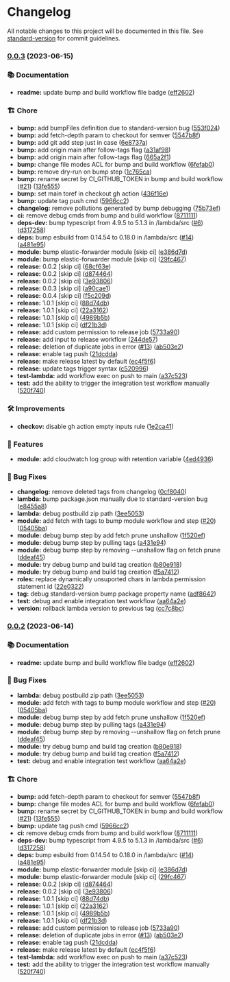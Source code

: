 # Changelog

All notable changes to this project will be documented in this file. See [standard-version](https://github.com/conventional-changelog/standard-version) for commit guidelines.

### [0.0.3](https://github.com/Krossnine/terraform-aws-elastic-forwarder/compare/v0.0.1...v0.0.3) (2023-06-15)


### 📚 Documentation

* **readme:** update bump and build workflow file badge ([eff2602](https://github.com/Krossnine/terraform-aws-elastic-forwarder/commit/eff26023895a60a7ee1a1481dfff26b191257944))


### 🏗  Chore

* **bump:** add bumpFiles definition due to standard-version bug ([553f024](https://github.com/Krossnine/terraform-aws-elastic-forwarder/commit/553f02471f09d42e1d92a4eb7122ad3179692fa6))
* **bump:** add fetch-depth param to checkout for semver ([5547b8f](https://github.com/Krossnine/terraform-aws-elastic-forwarder/commit/5547b8ff62df911a6be5b4745a10fd07efc0a0fa))
* **bump:** add git add step just in case ([6e8737a](https://github.com/Krossnine/terraform-aws-elastic-forwarder/commit/6e8737ad54eb746a46d053ca5c08b3cb7036d91d))
* **bump:** add origin main after follow-tags flag ([a31af98](https://github.com/Krossnine/terraform-aws-elastic-forwarder/commit/a31af98b815aafb07bba3adb6439ce97ecaf8252))
* **bump:** add origin main after follow-tags flag ([665a2f1](https://github.com/Krossnine/terraform-aws-elastic-forwarder/commit/665a2f1fc44666301725a92814ccf6ec410d2ad0))
* **bump:** change file modes ACL for bump and build workflow ([6fefab0](https://github.com/Krossnine/terraform-aws-elastic-forwarder/commit/6fefab053bf748727078f2297426baf823ce8dab))
* **bump:** remove dry-run on bump step ([1c765ca](https://github.com/Krossnine/terraform-aws-elastic-forwarder/commit/1c765cab663cfb8591ed4e45efe30d274f82b26d))
* **bump:** rename secret by  CI_GITHUB_TOKEN in bump and build workflow ([#21](https://github.com/Krossnine/terraform-aws-elastic-forwarder/issues/21)) ([13fe555](https://github.com/Krossnine/terraform-aws-elastic-forwarder/commit/13fe55558b91e23be62d265f79b6f8af160abcf6))
* **bump:** set main toref in checkout gh action ([436f16e](https://github.com/Krossnine/terraform-aws-elastic-forwarder/commit/436f16e843aa4fa1e393ed18e88a4f29053db3c9))
* **bump:** update tag push cmd ([5966cc2](https://github.com/Krossnine/terraform-aws-elastic-forwarder/commit/5966cc212a6ae37e5e0b27d73d227d4eabe4b9cc))
* **changelog:** remove pollutions generated by bump debugging ([75b73ef](https://github.com/Krossnine/terraform-aws-elastic-forwarder/commit/75b73ef910d64b0326680cf53358ace7e01aa2b0))
* **ci:** remove debug cmds from bump and build workflow ([8711111](https://github.com/Krossnine/terraform-aws-elastic-forwarder/commit/871111190635571feda1ef099e95e8559113b941))
* **deps-dev:** bump typescript from 4.9.5 to 5.1.3 in /lambda/src ([#6](https://github.com/Krossnine/terraform-aws-elastic-forwarder/issues/6)) ([d317258](https://github.com/Krossnine/terraform-aws-elastic-forwarder/commit/d3172583bc9ae705cd4626ea0aa880a0b15f69b5))
* **deps:** bump esbuild from 0.14.54 to 0.18.0 in /lambda/src ([#14](https://github.com/Krossnine/terraform-aws-elastic-forwarder/issues/14)) ([a481e95](https://github.com/Krossnine/terraform-aws-elastic-forwarder/commit/a481e95eab169005a9006afd708d6acd2c8511bf))
* **module:** bump elastic-forwarder module [skip ci] ([e386d7d](https://github.com/Krossnine/terraform-aws-elastic-forwarder/commit/e386d7dc154aebc5261760536579bf2f5127a1ac))
* **module:** bump elastic-forwarder module [skip ci] ([29fc467](https://github.com/Krossnine/terraform-aws-elastic-forwarder/commit/29fc4677eb206b4e96db3678d400c031b2cda9d3))
* **release:** 0.0.2 [skip ci] ([68cf63e](https://github.com/Krossnine/terraform-aws-elastic-forwarder/commit/68cf63eb54406416f734dc1834d73c8db2f87c23))
* **release:** 0.0.2 [skip ci] ([d874464](https://github.com/Krossnine/terraform-aws-elastic-forwarder/commit/d874464c3efe3941c53dae2e58be474f1b1e0794))
* **release:** 0.0.2 [skip ci] ([3e93806](https://github.com/Krossnine/terraform-aws-elastic-forwarder/commit/3e938060c78cbec987f7deeb570f3ccb718fba46))
* **release:** 0.0.3 [skip ci] ([a90cae1](https://github.com/Krossnine/terraform-aws-elastic-forwarder/commit/a90cae19a2a36ca885090a07c2d18d4da35ee586))
* **release:** 0.0.4 [skip ci] ([f5c209d](https://github.com/Krossnine/terraform-aws-elastic-forwarder/commit/f5c209d2e1eef48420e4de045a8474cf22da2ba2))
* **release:** 1.0.1 [skip ci] ([88d74db](https://github.com/Krossnine/terraform-aws-elastic-forwarder/commit/88d74db1630671fe143093a56967a5005bffdac2))
* **release:** 1.0.1 [skip ci] ([22a3162](https://github.com/Krossnine/terraform-aws-elastic-forwarder/commit/22a3162e9c6bd35b95307efcca04ef87de123dcf))
* **release:** 1.0.1 [skip ci] ([4989b5b](https://github.com/Krossnine/terraform-aws-elastic-forwarder/commit/4989b5b44a310b60b20c0fa790b21218e8b37725))
* **release:** 1.0.1 [skip ci] ([df21b3d](https://github.com/Krossnine/terraform-aws-elastic-forwarder/commit/df21b3dcd31c0388d7374ba78874e5e89c603706))
* **release:** add custom permission to release job ([5733a90](https://github.com/Krossnine/terraform-aws-elastic-forwarder/commit/5733a902127fec9a826878f680bbd5c4e8af4410))
* **release:** add input to release workflow ([244de57](https://github.com/Krossnine/terraform-aws-elastic-forwarder/commit/244de5743b65b7c38657b79a971d931ae7e3d6ec))
* **release:** deletion of duplicate jobs in error ([#13](https://github.com/Krossnine/terraform-aws-elastic-forwarder/issues/13)) ([ab503e2](https://github.com/Krossnine/terraform-aws-elastic-forwarder/commit/ab503e2a17d714f09b66fa005e2bd79bd3d42c10))
* **release:** enable tag push ([21dcdda](https://github.com/Krossnine/terraform-aws-elastic-forwarder/commit/21dcdda49443db8ea67b5cb7810d7fdf6e2432b7))
* **release:** make release latest by default ([ec4f5f6](https://github.com/Krossnine/terraform-aws-elastic-forwarder/commit/ec4f5f66d7f1cea245422573043ca99bb673d706))
* **release:** update tags trigger syntax ([c520996](https://github.com/Krossnine/terraform-aws-elastic-forwarder/commit/c520996401f5bc434e03547b14f219e184a712dc))
* **test-lambda:** add workflow exec on push to main ([a37c523](https://github.com/Krossnine/terraform-aws-elastic-forwarder/commit/a37c5237793cef254d7968d01793d7d74830a823))
* **test:** add the ability to trigger  the integration test workflow manually ([520f740](https://github.com/Krossnine/terraform-aws-elastic-forwarder/commit/520f7400810903056f478b35132ea05dd72a4c04))


### 🛠  Improvements

* **checkov:** disable gh action empty inputs rule ([1e2ca41](https://github.com/Krossnine/terraform-aws-elastic-forwarder/commit/1e2ca4126a0c923c2075c3bb88cfeacaa074b444))


### 🚀 Features

* **module:** add cloudwatch log group with retention variable ([4ed4936](https://github.com/Krossnine/terraform-aws-elastic-forwarder/commit/4ed4936245a9ea3cf6ad3b736e02245fe7a58590))


### 🐛 Bug Fixes

* **changelog:** remove deleted tags from changelog ([0cf8040](https://github.com/Krossnine/terraform-aws-elastic-forwarder/commit/0cf80400ed7962b63e3f487b2142de7557c8ebcf))
* **lambda:** bump package.json manually due to standard-version bug ([e8455a8](https://github.com/Krossnine/terraform-aws-elastic-forwarder/commit/e8455a833addee5f67e94079261827daf6dc3490))
* **lambda:** debug postbuild zip path ([3ee5053](https://github.com/Krossnine/terraform-aws-elastic-forwarder/commit/3ee5053a7e209c06a9ae605bb6ebdc6eb472ac6a))
* **module:** add fetch with tags to bump module workflow and step ([#20](https://github.com/Krossnine/terraform-aws-elastic-forwarder/issues/20)) ([05405ba](https://github.com/Krossnine/terraform-aws-elastic-forwarder/commit/05405ba39f31d5289744001e81424e64ec66c27f))
* **module:** debug bump step by add fetch prune unshallow ([1f520ef](https://github.com/Krossnine/terraform-aws-elastic-forwarder/commit/1f520efa4e765ab739175faaf3a178f566e001f1))
* **module:** debug bump step by pulling tags ([a431e94](https://github.com/Krossnine/terraform-aws-elastic-forwarder/commit/a431e944a8a0b768f7de1157e07edf96c240df03))
* **module:** debug bump step by removing --unshallow flag on fetch prune ([ddeaf45](https://github.com/Krossnine/terraform-aws-elastic-forwarder/commit/ddeaf456fb9895eb53d1835c2ea4d21be380a401))
* **module:** try debug bump and build tag creation ([b80e918](https://github.com/Krossnine/terraform-aws-elastic-forwarder/commit/b80e9180d9f545df41963fd15628efbe2ede57d2))
* **module:** try debug bump and build tag creation ([f5a7412](https://github.com/Krossnine/terraform-aws-elastic-forwarder/commit/f5a741255ac70f99b8bb7b3200e6935231eeddbc))
* **roles:** replace dynamically unsuported chars in lambda permission statement id ([22e0322](https://github.com/Krossnine/terraform-aws-elastic-forwarder/commit/22e0322b1edcfd8a99f16f4064903937cc92272a))
* **tag:** debug standard-version bump package property name ([adf8642](https://github.com/Krossnine/terraform-aws-elastic-forwarder/commit/adf864246937406cceb40dfe7b845de57eb01327))
* **test:** debug and enable integration test workflow ([aa64a2e](https://github.com/Krossnine/terraform-aws-elastic-forwarder/commit/aa64a2e75b0331ecb3da30671bf2b6e059786080))
* **version:** rollback lambda version to previous tag ([cc7c8bc](https://github.com/Krossnine/terraform-aws-elastic-forwarder/commit/cc7c8bc155e15cf8081b16ea42130ffb06421f7c))

### [0.0.2](https://github.com/Krossnine/terraform-aws-elastic-forwarder/compare/v0.0.1...v0.0.2) (2023-06-14)


### 📚 Documentation

* **readme:** update bump and build workflow file badge ([eff2602](https://github.com/Krossnine/terraform-aws-elastic-forwarder/commit/eff26023895a60a7ee1a1481dfff26b191257944))


### 🐛 Bug Fixes

* **lambda:** debug postbuild zip path ([3ee5053](https://github.com/Krossnine/terraform-aws-elastic-forwarder/commit/3ee5053a7e209c06a9ae605bb6ebdc6eb472ac6a))
* **module:** add fetch with tags to bump module workflow and step ([#20](https://github.com/Krossnine/terraform-aws-elastic-forwarder/issues/20)) ([05405ba](https://github.com/Krossnine/terraform-aws-elastic-forwarder/commit/05405ba39f31d5289744001e81424e64ec66c27f))
* **module:** debug bump step by add fetch prune unshallow ([1f520ef](https://github.com/Krossnine/terraform-aws-elastic-forwarder/commit/1f520efa4e765ab739175faaf3a178f566e001f1))
* **module:** debug bump step by pulling tags ([a431e94](https://github.com/Krossnine/terraform-aws-elastic-forwarder/commit/a431e944a8a0b768f7de1157e07edf96c240df03))
* **module:** debug bump step by removing --unshallow flag on fetch prune ([ddeaf45](https://github.com/Krossnine/terraform-aws-elastic-forwarder/commit/ddeaf456fb9895eb53d1835c2ea4d21be380a401))
* **module:** try debug bump and build tag creation ([b80e918](https://github.com/Krossnine/terraform-aws-elastic-forwarder/commit/b80e9180d9f545df41963fd15628efbe2ede57d2))
* **module:** try debug bump and build tag creation ([f5a7412](https://github.com/Krossnine/terraform-aws-elastic-forwarder/commit/f5a741255ac70f99b8bb7b3200e6935231eeddbc))
* **test:** debug and enable integration test workflow ([aa64a2e](https://github.com/Krossnine/terraform-aws-elastic-forwarder/commit/aa64a2e75b0331ecb3da30671bf2b6e059786080))


### 🏗  Chore

* **bump:** add fetch-depth param to checkout for semver ([5547b8f](https://github.com/Krossnine/terraform-aws-elastic-forwarder/commit/5547b8ff62df911a6be5b4745a10fd07efc0a0fa))
* **bump:** change file modes ACL for bump and build workflow ([6fefab0](https://github.com/Krossnine/terraform-aws-elastic-forwarder/commit/6fefab053bf748727078f2297426baf823ce8dab))
* **bump:** rename secret by  CI_GITHUB_TOKEN in bump and build workflow ([#21](https://github.com/Krossnine/terraform-aws-elastic-forwarder/issues/21)) ([13fe555](https://github.com/Krossnine/terraform-aws-elastic-forwarder/commit/13fe55558b91e23be62d265f79b6f8af160abcf6))
* **bump:** update tag push cmd ([5966cc2](https://github.com/Krossnine/terraform-aws-elastic-forwarder/commit/5966cc212a6ae37e5e0b27d73d227d4eabe4b9cc))
* **ci:** remove debug cmds from bump and build workflow ([8711111](https://github.com/Krossnine/terraform-aws-elastic-forwarder/commit/871111190635571feda1ef099e95e8559113b941))
* **deps-dev:** bump typescript from 4.9.5 to 5.1.3 in /lambda/src ([#6](https://github.com/Krossnine/terraform-aws-elastic-forwarder/issues/6)) ([d317258](https://github.com/Krossnine/terraform-aws-elastic-forwarder/commit/d3172583bc9ae705cd4626ea0aa880a0b15f69b5))
* **deps:** bump esbuild from 0.14.54 to 0.18.0 in /lambda/src ([#14](https://github.com/Krossnine/terraform-aws-elastic-forwarder/issues/14)) ([a481e95](https://github.com/Krossnine/terraform-aws-elastic-forwarder/commit/a481e95eab169005a9006afd708d6acd2c8511bf))
* **module:** bump elastic-forwarder module [skip ci] ([e386d7d](https://github.com/Krossnine/terraform-aws-elastic-forwarder/commit/e386d7dc154aebc5261760536579bf2f5127a1ac))
* **module:** bump elastic-forwarder module [skip ci] ([29fc467](https://github.com/Krossnine/terraform-aws-elastic-forwarder/commit/29fc4677eb206b4e96db3678d400c031b2cda9d3))
* **release:** 0.0.2 [skip ci] ([d874464](https://github.com/Krossnine/terraform-aws-elastic-forwarder/commit/d874464c3efe3941c53dae2e58be474f1b1e0794))
* **release:** 0.0.2 [skip ci] ([3e93806](https://github.com/Krossnine/terraform-aws-elastic-forwarder/commit/3e938060c78cbec987f7deeb570f3ccb718fba46))
* **release:** 1.0.1 [skip ci] ([88d74db](https://github.com/Krossnine/terraform-aws-elastic-forwarder/commit/88d74db1630671fe143093a56967a5005bffdac2))
* **release:** 1.0.1 [skip ci] ([22a3162](https://github.com/Krossnine/terraform-aws-elastic-forwarder/commit/22a3162e9c6bd35b95307efcca04ef87de123dcf))
* **release:** 1.0.1 [skip ci] ([4989b5b](https://github.com/Krossnine/terraform-aws-elastic-forwarder/commit/4989b5b44a310b60b20c0fa790b21218e8b37725))
* **release:** 1.0.1 [skip ci] ([df21b3d](https://github.com/Krossnine/terraform-aws-elastic-forwarder/commit/df21b3dcd31c0388d7374ba78874e5e89c603706))
* **release:** add custom permission to release job ([5733a90](https://github.com/Krossnine/terraform-aws-elastic-forwarder/commit/5733a902127fec9a826878f680bbd5c4e8af4410))
* **release:** deletion of duplicate jobs in error ([#13](https://github.com/Krossnine/terraform-aws-elastic-forwarder/issues/13)) ([ab503e2](https://github.com/Krossnine/terraform-aws-elastic-forwarder/commit/ab503e2a17d714f09b66fa005e2bd79bd3d42c10))
* **release:** enable tag push ([21dcdda](https://github.com/Krossnine/terraform-aws-elastic-forwarder/commit/21dcdda49443db8ea67b5cb7810d7fdf6e2432b7))
* **release:** make release latest by default ([ec4f5f6](https://github.com/Krossnine/terraform-aws-elastic-forwarder/commit/ec4f5f66d7f1cea245422573043ca99bb673d706))
* **test-lambda:** add workflow exec on push to main ([a37c523](https://github.com/Krossnine/terraform-aws-elastic-forwarder/commit/a37c5237793cef254d7968d01793d7d74830a823))
* **test:** add the ability to trigger  the integration test workflow manually ([520f740](https://github.com/Krossnine/terraform-aws-elastic-forwarder/commit/520f7400810903056f478b35132ea05dd72a4c04))
